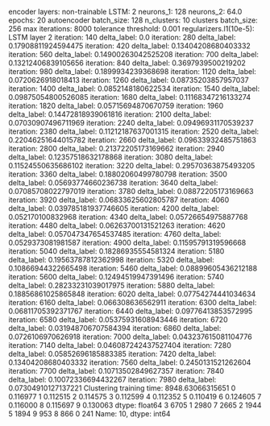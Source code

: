 encoder layers: non-trainable
LSTM: 2
neurons_1: 128
neurons_2: 64.0
epochs: 20
autoencoder batch_size: 128
n_clusters: 10
clusters batch_size: 256
max iterations: 8000
tolerance threshold: 0.001
regularizers.l1(10e-5): LSTM layer 2
iteration: 140
delta_label: 0.0
iteration: 280
delta_label: 0.17908811924594475
iteration: 420
delta_label: 0.13404208680403332
iteration: 560
delta_label: 0.14900263042525208
iteration: 700
delta_label: 0.13212406839105656
iteration: 840
delta_label: 0.3697939500219202
iteration: 980
delta_label: 0.1899934239368698
iteration: 1120
delta_label: 0.0720626918018413
iteration: 1260
delta_label: 0.08735203857957037
iteration: 1400
delta_label: 0.0852148180622534
iteration: 1540
delta_label: 0.09875054800526085
iteration: 1680
delta_label: 0.11168347216133274
iteration: 1820
delta_label: 0.05715694870670759
iteration: 1960
delta_label: 0.14472818939061816
iteration: 2100
delta_label: 0.07030907496711969
iteration: 2240
delta_label: 0.09496931170539237
iteration: 2380
delta_label: 0.11212187637001315
iteration: 2520
delta_label: 0.22046251644015782
iteration: 2660
delta_label: 0.09633932485751863
iteration: 2800
delta_label: 0.21372205173169662
iteration: 2940
delta_label: 0.12357518632178868
iteration: 3080
delta_label: 0.11524550635686102
iteration: 3220
delta_label: 0.29570363875493205
iteration: 3360
delta_label: 0.18802060499780798
iteration: 3500
delta_label: 0.05693774660236738
iteration: 3640
delta_label: 0.07085708022797019
iteration: 3780
delta_label: 0.08872205173169663
iteration: 3920
delta_label: 0.06833625602805787
iteration: 4060
delta_label: 0.039785181937746605
iteration: 4200
delta_label: 0.052170100832968
iteration: 4340
delta_label: 0.05726654975887768
iteration: 4480
delta_label: 0.06263700131521263
iteration: 4620
delta_label: 0.057047347654537485
iteration: 4760
delta_label: 0.0529373081981587
iteration: 4900
delta_label: 0.11595791319596668
iteration: 5040
delta_label: 0.18286935554581324
iteration: 5180
delta_label: 0.19563787812362998
iteration: 5320
delta_label: 0.10866944322665498
iteration: 5460
delta_label: 0.08899605436212188
iteration: 5600
delta_label: 0.12494519947391496
iteration: 5740
delta_label: 0.28233231039017975
iteration: 5880
delta_label: 0.18856861025865848
iteration: 6020
delta_label: 0.07754274441034634
iteration: 6160
delta_label: 0.066308636562911
iteration: 6300
delta_label: 0.06811705392371767
iteration: 6440
delta_label: 0.09776413853572995
iteration: 6580
delta_label: 0.05375931608943446
iteration: 6720
delta_label: 0.031948706707584394
iteration: 6860
delta_label: 0.0726106970626918
iteration: 7000
delta_label: 0.043237615081104776
iteration: 7140
delta_label: 0.046087242437527404
iteration: 7280
delta_label: 0.05852696185883385
iteration: 7420
delta_label: 0.13404208680403332
iteration: 7560
delta_label: 0.2450131521262604
iteration: 7700
delta_label: 0.10713502849627357
iteration: 7840
delta_label: 0.10072336694432267
iteration: 7980
delta_label: 0.07304910127137221
Clustering training time: 8948.63066315651
0    0.116977
1    0.112515
2    0.114575
3    0.112599
4    0.112352
5    0.110419
6    0.124605
7    0.116000
8    0.115697
9    0.130063
dtype: float64
3    6705
1    2980
7    2665
2    1944
5    1894
9     953
8     866
0     241
Name: 10, dtype: int64
